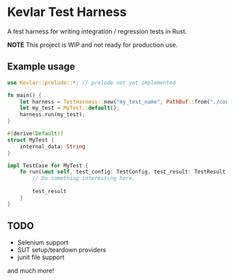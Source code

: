 # Kevlar Test Harness

A test harness for writing integration / regression tests in Rust.

**NOTE** This project is WIP and not ready for production use.

## Example usage

```rust
use Kevlar::prelude::*; // prelude not yet implemented

fn main() {
    let harness = TestHarness::new("my_test_name", PathBuf::from("./config.json"));
    let my_test = MyTest::default();
    harness.run(my_test);
}

#[derive(Default)]
struct MyTest {
    internal_data: String
}

impl TestCase for MyTest {
    fn run(&mut self, test_config: TestConfig, test_result: TestResult) -> TestResult {
        // Do something interesting here.
        
        test_result
    }
}
```

## TODO

- Selenium support
- SUT setup/teardown providers
- junit file support

and much more!
